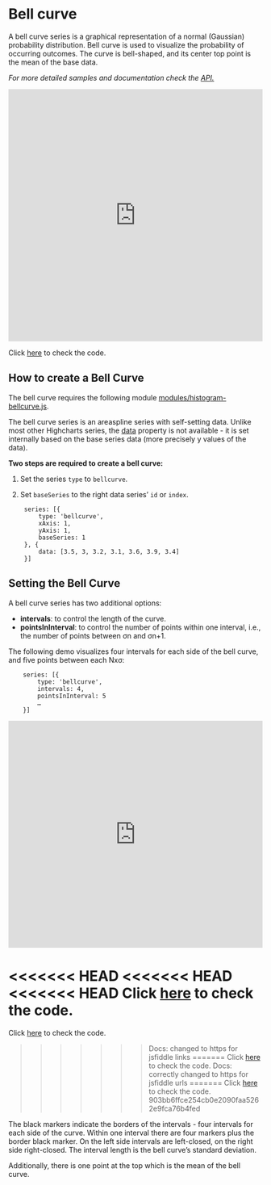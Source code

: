 Bell curve
===

A bell curve series is a graphical representation of a normal (Gaussian) probability distribution. Bell curve is used to visualize the probability of occurring outcomes. The curve is bell-shaped, and its center top point is the mean of the base data.

_For more detailed samples and documentation check the [API.](https://api.highcharts.com/highcharts/plotOptions.bellcurve)_

<iframe style="width: 100%; height: 500px; border: none;" src=https://www.highcharts.com/samples/embed/highcharts/demo/bellcurve allow="fullscreen"></iframe>

Click [here](https://jsfiddle.net/gh/get/library/pure/highcharts/highcharts/tree/master/samples/highcharts/demo/bellcurve/) to check the code.

How to create a Bell Curve
--------------------------

The bell curve requires the following module [modules/histogram-bellcurve.js](https://code.highcharts.com/maps/modules/histogram-bellcurve.js).

The bell curve series is an areaspline series with self-setting data. Unlike most other Highcharts series, the [data](https://api.highcharts.com/highcharts/series.bellcurve) property is not available - it is set internally based on the base series data (more precisely y values of the data).

**Two steps are required to create a bell curve:**

1. Set the series `type` to `bellcurve`.

2. Set `baseSeries` to the right data series’ `id` or `index`.

    
        series: [{
            type: 'bellcurve',
            xAxis: 1,
            yAxis: 1,
            baseSeries: 1
        }, {
            data: [3.5, 3, 3.2, 3.1, 3.6, 3.9, 3.4]
        }]
    

Setting the Bell Curve
----------------------

A bell curve series has two additional options:

*   **intervals**: to control the length of the curve.
*   **pointsInInterval**: to control the number of points within one interval, i.e., the number of points between σn and σn+1.

The following demo visualizes four intervals for each side of the bell curve, and five points between each Nxσ:

    
        series: [{
            type: 'bellcurve',
            intervals: 4,
            pointsInInterval: 5
            …
        }]
    

<iframe style="width: 100%; height: 450px; border: none;" src=https://www.highcharts.com/samples/embed/highcharts/plotoptions/bellcurve-intervals-pointsininterval allow="fullscreen"></iframe>

<<<<<<< HEAD
<<<<<<< HEAD
<<<<<<< HEAD
Click [here](https://jsfiddle.net/gh/get/library/pure/highcharts/highcharts/tree/master/samples/highcharts/plotoptions/bellcurve-intervals-pointsininterval) to check the code.
=======
Click [here](https://jsfiddlefiddle.net/gh/get/library/pure/highcharts/highcharts/tree/master/samples/highcharts/plotoptions/bellcurve-intervals-pointsininterval) to check the code.
>>>>>>> Docs: changed to https for jsfiddle links
=======
Click [here](https://jsfiddle.net/gh/get/library/pure/highcharts/highcharts/tree/master/samples/highcharts/plotoptions/bellcurve-intervals-pointsininterval) to check the code.
>>>>>>> Docs: correctly changed to https for jsfiddle urls
=======
Click [here](https://jsfiddle.net/gh/get/library/pure/highcharts/highcharts/tree/master/samples/highcharts/plotoptions/bellcurve-intervals-pointsininterval) to check the code.
>>>>>>> 903bb6ffce254cb0e2090faa5262e9fca76b4fed

The black markers indicate the borders of the intervals - four intervals for each side of the curve. Within one interval there are four markers plus the border black marker. On the left side intervals are left-closed, on the right side right-closed. The interval length is the bell curve’s standard deviation.

Additionally, there is one point at the top which is the mean of the bell curve.
